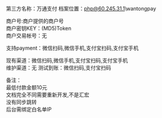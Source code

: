 第三方名称：万通支付 
档案位置：php@60.245.31.1\wantongpay  
 
商户号:商户提供的商户号  
商户密钥KEY：(MD5)Token  
商户交易帐号：无  
 
支持payment：微信扫码,微信手机,支付宝扫码,支付宝手机  
 
现有渠道：微信扫码,微信手机,支付宝扫码,支付宝手机  
维护渠道：无 
测试到账：微信扫码,支付宝扫码  
 
备注：  
最低付款金额10元  
文档完全不同需要重新开发,不是汇宏  
没有同步跳转  
后台需绑定白名单IP  